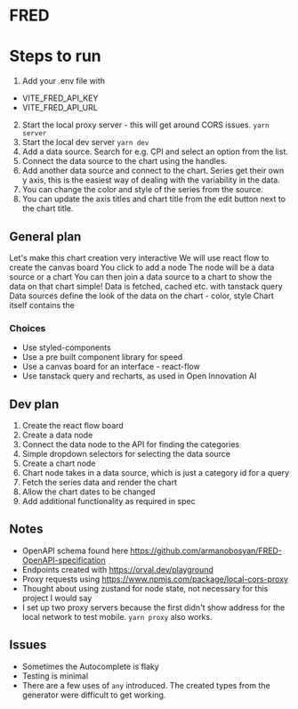 # FRED

# Steps to run

1.  Add your .env file with

- VITE_FRED_API_KEY
- VITE_FRED_API_URL

2. Start the local proxy server - this will get around CORS issues.
   `yarn server`
3. Start the local dev server
   `yarn dev`
4. Add a data source. Search for e.g. CPI and select an option from the list.
5. Connect the data source to the chart using the handles.
6. Add another data source and connect to the chart. Series get their own y axis, this is the easiest way of dealing with the variability in the data.
7. You can change the color and style of the series from the source.
8. You can update the axis titles and chart title from the edit button next to the chart title.

## General plan

Let's make this chart creation very interactive
We will use react flow to create the canvas board
You click to add a node
The node will be a data source or a chart
You can then join a data source to a chart to show the data on that chart
simple!
Data is fetched, cached etc. with tanstack query
Data sources define the look of the data on the chart - color, style
Chart itself contains the

### Choices

- Use styled-components
- Use a pre built component library for speed
- Use a canvas board for an interface - react-flow
- Use tanstack query and recharts, as used in Open Innovation AI

## Dev plan

1. Create the react flow board
2. Create a data node
3. Connect the data node to the API for finding the categories
4. Simple dropdown selectors for selecting the data source
5. Create a chart node
6. Chart node takes in a data source, which is just a category id for a query
7. Fetch the series data and render the chart
8. Allow the chart dates to be changed
9. Add additional functionality as required in spec

## Notes

- OpenAPI schema found here https://github.com/armanobosyan/FRED-OpenAPI-specification
- Endpoints created with https://orval.dev/playground
- Proxy requests using https://www.npmjs.com/package/local-cors-proxy
- Thought about using zustand for node state, not necessary for this project I would say
- I set up two proxy servers because the first didn't show address for the local network to test mobile. `yarn proxy` also works.

## Issues

- Sometimes the Autocomplete is flaky
- Testing is minimal
- There are a few uses of `any` introduced. The created types from the generator were difficult to get working.
